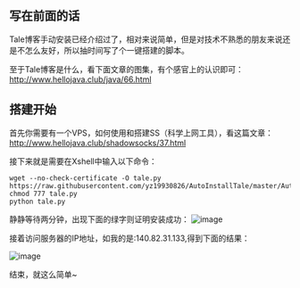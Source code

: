 ## 写在前面的话

Tale博客手动安装已经介绍过了，相对来说简单，但是对技术不熟悉的朋友来说还是不怎么友好，所以抽时间写了个一键搭建的脚本。

至于Tale博客是什么，看下面文章的图集，有个感官上的认识即可：http://www.hellojava.club/java/66.html

## 搭建开始
首先你需要有一个VPS，如何使用和搭建SS（科学上网工具），看这篇文章：http://www.hellojava.club/shadowsocks/37.html

接下来就是需要在Xshell中输入以下命令：
```
wget --no-check-certificate -O tale.py https://raw.githubusercontent.com/yz19930826/AutoInstallTale/master/AutoInstallTale.py
chmod 777 tale.py
python tale.py
```
静静等待两分钟，出现下面的绿字则证明安装成功：
![image](http://upload-images.jianshu.io/upload_images/3883542-7fa26d3f7d7cb61d..jpg?imageMogr2/auto-orient/strip%7CimageView2/2/w/1240)

接着访问服务器的IP地址，如我的是:140.82.31.133,得到下面的结果：

![image](http://upload-images.jianshu.io/upload_images/3883542-c1926d90fb13b98a..jpg?imageMogr2/auto-orient/strip%7CimageView2/2/w/1240)

结束，就这么简单~